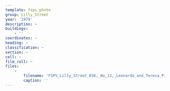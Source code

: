 ```yaml
---
template: fsps_photo
group: Lilly_Street
year: '1979'
description: ~
buildings:
    - ''
coordinates: ~
heading: ~
classification: ~
section: ~
cell: ~
film_roll: ~
files:
    -
        filename: 'FSPS_Lilly_Street_036,_No_13,_Leonardo_and_Teresa_Piromalli,_17-3-O,_1979.png'
        caption: ''
---
```

